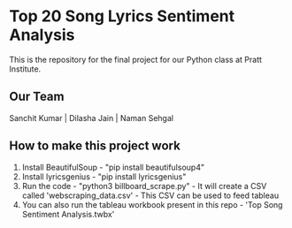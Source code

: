 # Top 20 Song Lyrics Sentiment Analysis
This is the repository for the final project for our Python class at Pratt Institute. 

Our Team
--------
Sanchit Kumar | Dilasha Jain | Naman Sehgal

How to make this project work
-----------------------------
1. Install BeautifulSoup -
   "pip install beautifulsoup4"
2. Install lyricsgenius - 
   "pip install lyricsgenius"
3. Run the code - 
   "python3 billboard_scrape.py" - It will create a CSV called 'webscraping_data.csv' - This CSV can be used to feed tableau
4. You can also run the tableau workbook present in this repo - 'Top Song Sentiment Analysis.twbx'
